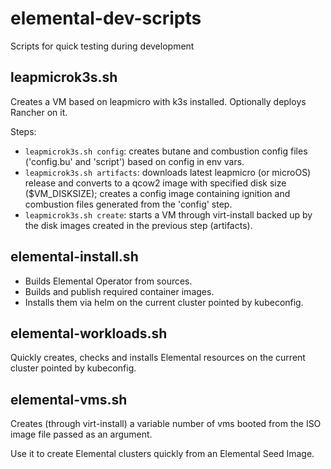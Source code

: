 # elemental-dev-scripts
Scripts for quick testing during development

## leapmicrok3s.sh
Creates a VM based on leapmicro with k3s installed. Optionally deploys Rancher on it.

Steps:
* ``leapmicrok3s.sh config``: creates butane and combustion config files ('config.bu' and 'script') based on config in env vars.
* ``leapmicrok3s.sh artifacts``: downloads latest leapmicro (or microOS) release and converts to a qcow2 image with specified disk size ($VM_DISKSIZE); creates a config image containing ignition and combustion files generated from the 'config' step.
* ``leapmicrok3s.sh create``: starts a VM through virt-install backed up by the disk images created in the previous step (artifacts).

## elemental-install.sh
* Builds Elemental Operator from sources.
* Builds and publish required container images.
* Installs them via helm on the current cluster pointed by kubeconfig.

## elemental-workloads.sh
Quickly creates, checks and installs Elemental resources on the current cluster pointed by kubeconfig.

## elemental-vms.sh
Creates (through virt-install) a variable number of vms booted from the ISO image file passed as an argument.

Use it to create Elemental clusters quickly from an Elemental Seed Image.
